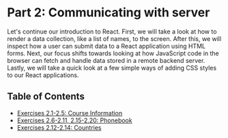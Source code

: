 # Part 2: Communicating with server

Let's continue our introduction to React. First, we will take a look at how to render a data collection, like a list of names, 
to the screen. After this, we will inspect how a user can submit data to a React application using HTML forms. Next, our focus 
shifts towards looking at how JavaScript code in the browser can fetch and handle data stored in a remote backend server. 
Lastly, we will take a quick look at a few simple ways of adding CSS styles to our React applications.

## Table of Contents

- [Exercises 2.1-2.5: Course Information](./courseinfo)
- [Exercises 2.6-2.11, 2.15-2.20: Phonebook](./phonebook)
- [Exercises 2.12-2.14: Countries](./countries)
